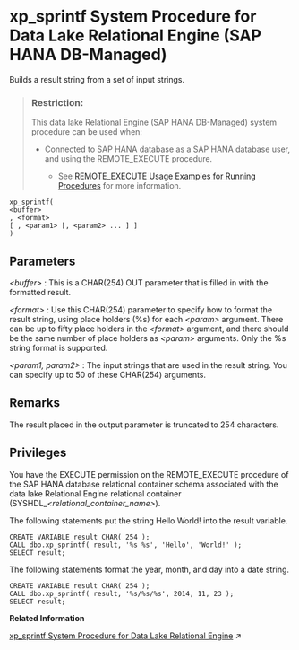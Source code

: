 <!-- loiobcaf180e679e43d78733830fb7e4c2fa -->

# xp\_sprintf System Procedure for Data Lake Relational Engine \(SAP HANA DB-Managed\)

Builds a result string from a set of input strings.



> ### Restriction:  
> This data lake Relational Engine \(SAP HANA DB-Managed\) system procedure can be used when:
> 
> -   Connected to SAP HANA database as a SAP HANA database user, and using the REMOTE\_EXECUTE procedure.
> 
>     -   See [REMOTE\_EXECUTE Usage Examples for Running Procedures](remote-execute-usage-examples-for-running-procedures-3e7f86d.md) for more information.



```
xp_sprintf(
<buffer>
, <format>
[ , <param1> [, <param2> ... ] ]
)
```



<a name="loiobcaf180e679e43d78733830fb7e4c2fa__section_qwl_x42_srb"/>

## Parameters

  *<buffer\>* 
 :   This is a CHAR\(254\) OUT parameter that is filled in with the formatted result.

   *<format\>* 
 :   Use this CHAR\(254\) parameter to specify how to format the result string, using place holders \(%s\) for each *<param\>* argument. There can be up to fifty place holders in the *<format\>* argument, and there should be the same number of place holders as *<param\>* arguments. Only the %s string format is supported.

   *<param1, param2\>* 
 :   The input strings that are used in the result string. You can specify up to 50 of these CHAR\(254\) arguments.

 

<a name="loiobcaf180e679e43d78733830fb7e4c2fa__section_wxy_x42_srb"/>

## Remarks

The result placed in the output parameter is truncated to 254 characters.



## Privileges

You have the EXECUTE permission on the REMOTE\_EXECUTE procedure of the SAP HANA database relational container schema associated with the data lake Relational Engine relational container \(SYSHDL\_*<relational\_container\_name\>*\).



The following statements put the string Hello World! into the result variable.

```
CREATE VARIABLE result CHAR( 254 );
CALL dbo.xp_sprintf( result, '%s %s', 'Hello', 'World!' );
SELECT result;
```

The following statements format the year, month, and day into a date string.

```
CREATE VARIABLE result CHAR( 254 );
CALL dbo.xp_sprintf( result, '%s/%s/%s', 2014, 11, 23 );
SELECT result;
```

**Related Information**  


[xp_sprintf System Procedure for Data Lake Relational Engine](https://help.sap.com/viewer/19b3964099384f178ad08f2d348232a9/2023_1_QRC/en-US/8180c9106ce21014894dc48bcbd02bb5.html "Builds a result string from a set of input strings.") :arrow_upper_right:

